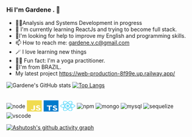 ### Hi I'm Gardene . 👋

- 👩‍🎓Analysis and Systems Development in progress
- 🌱 I'm currently learning ReactJs and trying to become full stack.
- 🤔I'm looking for help to improve my English and programming skills.
- 📫 How to reach me: gardene.v.c@gmail.com
- 🪄 I love learning new things
- 🧘‍♀️ Fun fact: I'm a yoga practitioner.
- 📍I'm from BRAZIL.
- My latest project https://web-production-8f99e.up.railway.app/


![Gardene's GitHub stats](https://github-readme-stats.vercel.app/api?username=Gardene10&show_icons=true&theme=radical)
[![Top Langs](https://github-readme-stats.vercel.app/api/top-langs/?username=Gardene10&layout=donut)](https://github.com/Gardene10/github-readme-stats)
<div style="display: inline_block"><br>
  <img align="center" alt="node" height="30" width="40" src="https://cdn.jsdelivr.net/gh/devicons/devicon/icons/nodejs/nodejs-original.svg">
  <img align="center" alt="Js" height="30" width="40" src="https://raw.githubusercontent.com/devicons/devicon/master/icons/javascript/javascript-plain.svg">
  <img align="center" alt="Ts" height="30" width="40" src="https://raw.githubusercontent.com/devicons/devicon/master/icons/typescript/typescript-plain.svg">
  <img align="center" alt="React" height="30" width="40" src="https://raw.githubusercontent.com/devicons/devicon/master/icons/react/react-original.svg">
   <img align="center" alt="npm" height="30" width="40" src="https://cdn.jsdelivr.net/gh/devicons/devicon/icons/npm/npm-original-wordmark.svg">
  <img align="center" alt="mongo" height="30" width="40" src="https://cdn.jsdelivr.net/gh/devicons/devicon/icons/mongodb/mongodb-original.svg">
  <img align="center" alt="mysql" height="30" width="40" src="https://cdn.jsdelivr.net/gh/devicons/devicon/icons/mysql/mysql-original.svg">
<img align="center" alt="sequelize" height="30" width="40"  src="https://cdn.jsdelivr.net/gh/devicons/devicon/icons/sequelize/sequelize-original.svg" />
  <img align="center" alt="vscode" height="30" width="40" src="https://cdn.jsdelivr.net/gh/devicons/devicon/icons/visualstudio/visualstudio-plain.svg">
</div>

[![Ashutosh's github activity graph](https://github-readme-activity-graph.vercel.app/graph?username=Gardene10&bg_color=1a1e1c&color=3a8439&line=be2d92&point=5cb6bc&area=true&hide_border=true)](https://github.com/ashutosh00710/github-readme-activity-graph)
